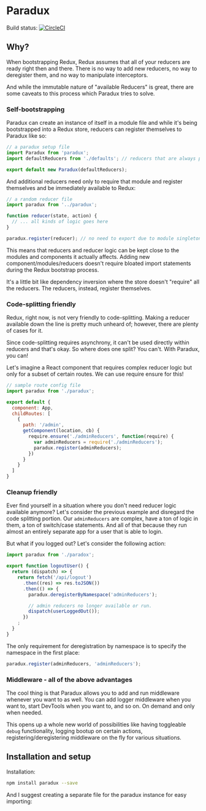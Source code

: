 # Paradux

Build status: [![CircleCI](https://circleci.com/gh/asteridux/paradux.svg?style=svg)](https://circleci.com/gh/AntJanus/paradux:Why)

## Why?

When bootstrapping Redux, Redux assumes that all of your reducers are ready right then and there. There is no way to add new reducers, no way to deregister them, and no way to manipulate interceptors.

And while the immutable nature of "available Reducers" is great, there are some caveats to this process which Paradux tries to solve.

### Self-bootstrapping

Paradux can create an instance of itself in a module file and while it's being bootstrapped into a Redux store, reducers can register themselves to Paradux like so:

```js
// a paradux setup file
import Paradux from 'paradux';
import defaultReducers from './defaults'; // reducers that are always present

export default new Paradux(defaultReducers);
```

And additional reducers need only to require that module and register themselves and be immediately available to Redux:

```js
// a random reducer file
import paradux from '../paradux';

function reducer(state, action) {
  // ... all kinds of logic goes here
}

paradux.register(reducer); // no need to export due to module singleton nature
```

This means that reducers and reducer logic can be kept close to the modules and components it actually affects. Adding new component/modules/reducers doesn't require bloated import statements during the Redux bootstrap process.

It's a little bit like dependency inversion where the store doesn't "require" all the reducers. The reducers, instead, register themselves.

### Code-splitting friendly

Redux, right now, is not very friendly to code-splitting. Making a reducer available down the line is pretty much unheard of; however, there are plenty of cases for it.

Since code-splitting requires asynchrony, it can't be used directly within reducers and that's okay. So where does one split? You can't. With Paradux, you can!

Let's imagine a React component that requires complex reducer logic but only for a subset of certain routes. We can use require ensure for this!

```js
// sample route config file
import paradux from './paradux';

export default {
  component: App,
  childRoutes: [
    {
      path: '/admin',
      getComponent(location, cb) {
        require.ensure('./adminReducers', function(require) {
          var adminReducers = require('./adminReducers');
          paradux.register(adminReducers);
        })
      }
    }
  ]
}
```

### Cleanup friendly

Ever find yourself in a situation where you don't need reducer logic available anymore? Let's consider the previous example and disregard the code splitting portion. Our `adminReducers` are complex, have a ton of logic in them, a ton of switch/case statements. And all of that because they run almost an entirely separate app for a user that is able to login.

But what if you logged out? Let's consider the following action:


```js
import paradux from './paradox';

export function logoutUser() {
  return (dispatch) => {
    return fetch('/api/logout')
      .then((res) => res.toJSON())
      .then(() => {
        paradux.deregisterByNamespace('adminReducers');

        // admin reducers no longer available or run.
        dispatch(userLoggedOut());
      })
    ;
  }
}
```

The only requirement for deregistration by namespace is to specify the namespace in the first place:

```js
paradux.register(adminReducers, 'adminReducers');
```

### Middleware - all of the above advantages

The cool thing is that Paradux allows you to add and run middleware whenever you want to as well. You can add logger middleware when you want to, start DevTools when you want to, and so on. On demand and only when needed.

This opens up a whole new world of possibilities like having toggleable `debug` functionality, logging bootup on certain actions, registering/deregistering middleware on the fly for various situations.

## Installation and setup

Installation:

```bash
npm install paradux --save
```

And I suggest creating a separate file for the paradux instance for easy importing: